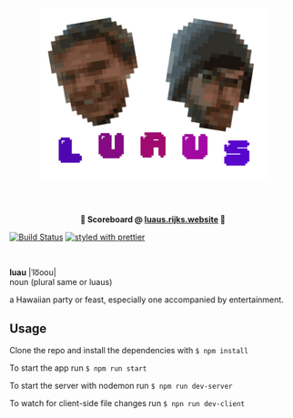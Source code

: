 <h1 align="center">
	<img width="400" src="media/logo.png" alt="Logo">
	<br>
	<br>
</h1>

<p align="center">
	<b>🚨 Scoreboard @ <a href="http://luaus.rijks.website">luaus.rijks.website</a> 🚨</b>
</p>

[![Build Status](https://semaphoreci.com/api/v1/rijkvanzanten/luaus/branches/master/shields_badge.svg)](https://semaphoreci.com/rijkvanzanten/luaus)
[![styled with prettier](https://img.shields.io/badge/styled_with-prettier-ff69b4.svg)](https://github.com/prettier/prettier)

<br>

**luau** |ˈlo͞oou|  
noun (plural same or luaus)  

a Hawaiian party or feast, especially one accompanied by entertainment.


## Usage

Clone the repo and install the dependencies with
`$ npm install`

To start the app run
`$ npm run start`

To start the server with nodemon run
`$ npm run dev-server`

To watch for client-side file changes run
`$ npn run dev-client`
